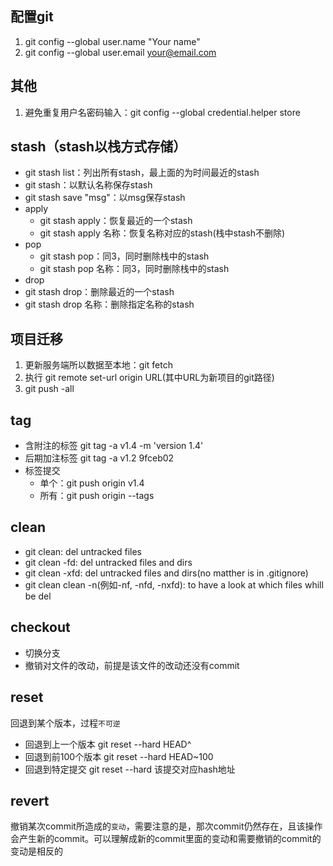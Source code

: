 ## 配置git
1. git config --global user.name "Your name"
2. git config --global user.email your@email.com

## 其他
1. 避免重复用户名密码输入：git config --global credential.helper store

## stash（stash以栈方式存储）
- git stash list：列出所有stash，最上面的为时间最近的stash
- git stash：以默认名称保存stash
- git stash save "msg"：以msg保存stash
- apply
  - git stash apply：恢复最近的一个stash
  - git stash apply 名称：恢复名称对应的stash(栈中stash不删除)
- pop
  - git stash pop：同3，同时删除栈中的stash
  - git stash pop 名称：同3，同时删除栈中的stash
- drop
- git stash drop：删除最近的一个stash
- git stash drop 名称：删除指定名称的stash

## 项目迁移
1. 更新服务端所以数据至本地：git fetch
2. 执行 git remote set-url origin URL(其中URL为新项目的git路径)
3. git push -all

## tag
- 含附注的标签
git tag -a v1.4 -m 'version 1.4'
- 后期加注标签
git tag -a v1.2 9fceb02
- 标签提交
  - 单个：git push origin v1.4
  - 所有：git push origin --tags

## clean
- git clean: del untracked files
- git clean -fd: del untracked files and dirs
- git clean -xfd: del untracked files and dirs(no matther is in .gitignore)
- git clean clean -n(例如-nf, -nfd, -nxfd): to have a look at which files whill be del

## checkout
- 切换分支
- 撤销对文件的改动，前提是该文件的改动还没有commit

## reset
回退到某个版本，过程```不可逆```

- 回退到上一个版本
git reset --hard HEAD^
- 回退到前100个版本
git reset --hard HEAD~100
- 回退到特定提交
git reset --hard 该提交对应hash地址

## revert
撤销某次commit所造成的```变动```，需要注意的是，那次commit仍然存在，且该操作会产生新的commit。可以理解成新的commit里面的变动和需要撤销的commit的变动是相反的